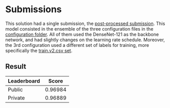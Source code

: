# Submissions

This solution had a single submission, the [post-processed submission](./submission.processed.csv). This model consisted in the ensemble of the three configuration files in the [configuration folder](../config). All of them used the DenseNet-121 as the backbone network, and had slightly changes on the learning rate schedule. Moreover, the 3rd configuration used a different set of labels for training, more specifically the [train.v2.csv set](../data/train.v2.csv).

## Result

| Leaderboard  | Score     |   
|--------------|-----------|
| Public       | 0.96984   |   
| Private      | 0.96889   |   

